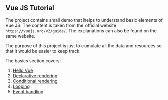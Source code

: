 ## Vue JS Tutorial

The project contains small demo that helps to understand basic elements of Vue JS.
The content is taken from the official website `https://vuejs.org/v2/guide/`. The explanations can also be found on the 
same website. 

The purpose of this project is just to cumulate all the data and resources so that it would be easier to keep track.

The basics section covers:<br>
1. [Hello Vue](./hello-world/)
2. [Declarative rendering](./declarative-rendering/)
3. [Conditional rendering](./conditional-rendering/)
4. [Looping](./loops/)
5. [Event handling](./user-input/)
